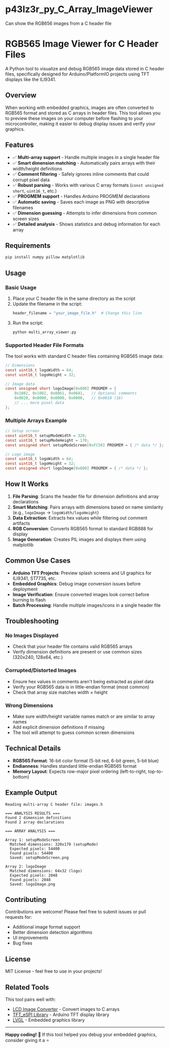 # p43lz3r_py_C_Array_ImageViewer
Can show the RGB656 images from a C header file

# RGB565 Image Viewer for C Header Files

A Python tool to visualize and debug RGB565 image data stored in C header files, specifically designed for Arduino/PlatformIO projects using TFT displays like the ILI9341.

## Overview

When working with embedded graphics, images are often converted to RGB565 format and stored as C arrays in header files. This tool allows you to preview these images on your computer before flashing to your microcontroller, making it easier to debug display issues and verify your graphics.

## Features

- ✅ **Multi-array support** - Handle multiple images in a single header file
- ✅ **Smart dimension matching** - Automatically pairs arrays with their width/height definitions  
- ✅ **Comment filtering** - Safely ignores inline comments that could corrupt pixel data
- ✅ **Robust parsing** - Works with various C array formats (`const unsigned short`, `uint16_t`, etc.)
- ✅ **PROGMEM support** - Handles Arduino PROGMEM declarations
- ✅ **Automatic saving** - Saves each image as PNG with descriptive filenames
- ✅ **Dimension guessing** - Attempts to infer dimensions from common screen sizes
- ✅ **Detailed analysis** - Shows statistics and debug information for each array

## Requirements

```bash
pip install numpy pillow matplotlib
```

## Usage

### Basic Usage

1. Place your C header file in the same directory as the script
2. Update the filename in the script:
   ```python
   header_filename = "your_image_file.h"  # Change this line
   ```
3. Run the script:
   ```bash
   python multi_array_viewer.py
   ```

### Supported Header File Formats

The tool works with standard C header files containing RGB565 image data:

```c
// Dimensions
const uint16_t logoWidth = 64;
const uint16_t logoHeight = 32;

// Image data
const unsigned short logoImage[0x800] PROGMEM = {
    0x1082, 0x1082, 0x0861, 0x0841,   // Optional comments
    0x0020, 0x0000, 0x0000, 0x0000,   // 0x0010 (16)
    // ... more pixel data
};
```

### Multiple Arrays Example

```c
// Setup screen
const uint16_t setupModeWidth = 320;
const uint16_t setupModeHeight = 170;
const unsigned short setupModeScreen[0xFC58] PROGMEM = { /* data */ };

// Logo image  
const uint16_t logoWidth = 64;
const uint16_t logoHeight = 32;
const unsigned short logoImage[0x800] PROGMEM = { /* data */ };
```

## How It Works

1. **File Parsing**: Scans the header file for dimension definitions and array declarations
2. **Smart Matching**: Pairs arrays with dimensions based on name similarity (e.g., `logoImage` → `logoWidth/logoHeight`)
3. **Data Extraction**: Extracts hex values while filtering out comment artifacts
4. **RGB Conversion**: Converts RGB565 format to standard RGB888 for display
5. **Image Generation**: Creates PIL images and displays them using matplotlib

## Common Use Cases

- **Arduino TFT Projects**: Preview splash screens and UI graphics for ILI9341, ST7735, etc.
- **Embedded Graphics**: Debug image conversion issues before deployment
- **Image Verification**: Ensure converted images look correct before burning to flash
- **Batch Processing**: Handle multiple images/icons in a single header file

## Troubleshooting

### No Images Displayed
- Check that your header file contains valid RGB565 arrays
- Verify dimension definitions are present or use common sizes (320x240, 128x64, etc.)

### Corrupted/Distorted Images
- Ensure hex values in comments aren't being extracted as pixel data
- Verify your RGB565 data is in little-endian format (most common)
- Check that array size matches width × height

### Wrong Dimensions
- Make sure width/height variable names match or are similar to array names
- Add explicit dimension definitions if missing
- The tool will attempt to guess common screen dimensions

## Technical Details

- **RGB565 Format**: 16-bit color format (5-bit red, 6-bit green, 5-bit blue)
- **Endianness**: Handles standard little-endian RGB565 format
- **Memory Layout**: Expects row-major pixel ordering (left-to-right, top-to-bottom)

## Example Output

```
Reading multi-array C header file: images.h

=== ANALYSIS RESULTS ===
Found 2 dimension definitions
Found 2 array declarations

=== ARRAY ANALYSIS ===

Array 1: setupModeScreen
  Matched dimensions: 320x170 (setupMode)
  Expected pixels: 54400
  Found pixels: 54400
  Saved: setupModeScreen.png

Array 2: logoImage  
  Matched dimensions: 64x32 (logo)
  Expected pixels: 2048
  Found pixels: 2048
  Saved: logoImage.png
```

## Contributing

Contributions are welcome! Please feel free to submit issues or pull requests for:
- Additional image format support
- Better dimension detection algorithms
- UI improvements
- Bug fixes

## License

MIT License - feel free to use in your projects!

## Related Tools

This tool pairs well with:
- [LCD Image Converter](https://github.com/riuson/lcd-image-converter) - Convert images to C arrays
- [TFT_eSPI Library](https://github.com/Bodmer/TFT_eSPI) - Arduino TFT display library
- [LVGL](https://lvgl.io/) - Embedded graphics library

---

**Happy coding!** 🚀 If this tool helped you debug your embedded graphics, consider giving it a ⭐
